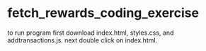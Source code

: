 # fetch_rewards_coding_exercise
to run program first download index.html, styles.css, and addtransactions.js.
next double click on index.html.

